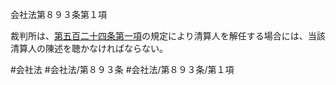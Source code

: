 会社法第８９３条第１項

裁判所は、[第五百二十四条第一項](会社法＿＿＿＿第５２４条第１項)の規定により清算人を解任する場合には、当該清算人の陳述を聴かなければならない。

#会社法
#会社法/第８９３条
#会社法/第８９３条/第１項
